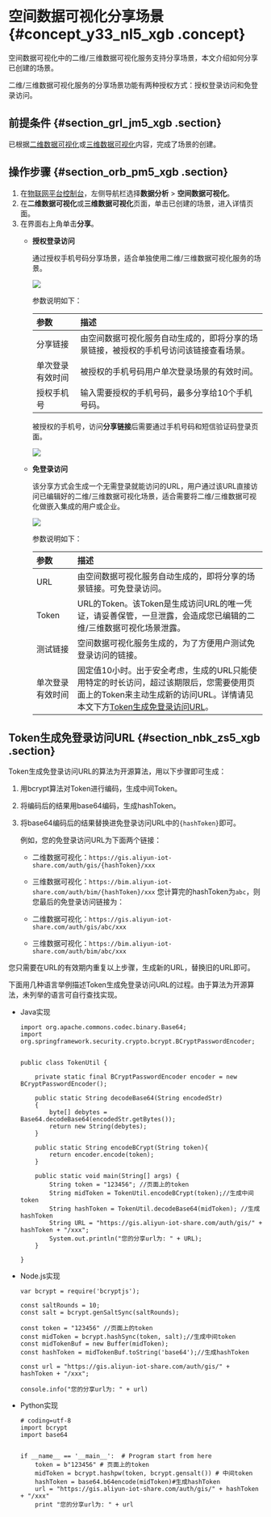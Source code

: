 # 空间数据可视化分享场景 {#concept_y33_nl5_xgb .concept}

空间数据可视化中的二维/三维数据可视化服务支持分享场景，本文介绍如何分享已创建的场景。

二维/三维数据可视化服务的分享场景功能有两种授权方式：授权登录访问和免登录访问。

## 前提条件 {#section_grl_jm5_xgb .section}

已根据[二维数据可视化](cn.zh-CN/数据分析/二维数据可视化.md#)或[三维数据可视化](cn.zh-CN/数据分析/三维数据可视化.md#)内容，完成了场景的创建。

## 操作步骤 {#section_orb_pm5_xgb .section}

1.  在[物联网平台控制台](https://iot.console.aliyun.com/)，左侧导航栏选择**数据分析** \> **空间数据可视化**。
2.  在**二维数据可视化**或**三维数据可视化**页面，单击已创建的场景，进入详情页面。
3.  在界面右上角单击**分享**。
    -   **授权登录访问**

        通过授权手机号码分享场景，适合单独使用二维/三维数据可视化服务的场景。

        ![](http://static-aliyun-doc.oss-cn-hangzhou.aliyuncs.com/assets/img/133664/155142825239732_zh-CN.png)

        参数说明如下：

        |参数|描述|
        |:-|:-|
        |分享链接|由空间数据可视化服务自动生成的，即将分享的场景链接，被授权的手机号访问该链接查看场景。|
        |单次登录有效时间|被授权的手机号码用户单次登录场景的有效时间。|
        |授权手机号|输入需要授权的手机号码，最多分享给10个手机号码。|

        被授权的手机号，访问**分享链接**后需要通过手机号码和短信验证码登录页面。

        ![](http://static-aliyun-doc.oss-cn-hangzhou.aliyuncs.com/assets/img/133664/155142825239731_zh-CN.png)

    -   **免登录访问**

        该分享方式会生成一个无需登录就能访问的URL，用户通过该URL直接访问已编辑好的二维/三维数据可视化场景，适合需要将二维/三维数据可视化做嵌入集成的用户或企业。

        ![](http://static-aliyun-doc.oss-cn-hangzhou.aliyuncs.com/assets/img/133664/155142825239733_zh-CN.png)

        参数说明如下：

        |参数|描述|
        |:-|:-|
        |URL|由空间数据可视化服务自动生成的，即将分享的场景链接。可免登录访问。|
        |Token|URL的Token。该Token是生成访问URL的唯一凭证，请妥善保管，一旦泄露，会造成您已编辑的二维/三维数据可视化场景泄露。|
        |测试链接|空间数据可视化服务生成的，为了方便用户测试免登录访问的链接。|
        |单次登录有效时间|固定值10小时。出于安全考虑，生成的URL只能使用特定的时长访问，超过该期限后，您需要使用页面上的Token来主动生成新的访问URL。详情请见本文下方[Token生成免登录访问URL](#)。|


## Token生成免登录访问URL {#section_nbk_zs5_xgb .section}

Token生成免登录访问URL的算法为开源算法，用以下步骤即可生成：

1.  用bcrypt算法对Token进行编码，生成中间Token。
2.  将编码后的结果用base64编码，生成hashToken。
3.  将base64编码后的结果替换进免登录访问URL中的`{hashToken}`即可。

    例如，您的免登录访问URL为下面两个链接：

    -   二维数据可视化：`https://gis.aliyun-iot-share.com/auth/gis/{hashToken}/xxx`
    -   三维数据可视化：`https://bim.aliyun-iot-share.com/auth/bim/{hashToken}/xxx`
    您计算完的hashToken为`abc`，则您最后的免登录访问链接为：

    -   二维数据可视化：`https://gis.aliyun-iot-share.com/auth/gis/abc/xxx`
    -   三维数据可视化：`https://bim.aliyun-iot-share.com/auth/bim/abc/xxx`

您只需要在URL的有效期内重复以上步骤，生成新的URL，替换旧的URL即可。

下面用几种语言举例描述Token生成免登录访问URL的过程。由于算法为开源算法，未列举的语言可自行查找实现。

-   Java实现

    ```
    import org.apache.commons.codec.binary.Base64;
    import org.springframework.security.crypto.bcrypt.BCryptPasswordEncoder;
    
    
    public class TokenUtil {
    
        private static final BCryptPasswordEncoder encoder = new BCryptPasswordEncoder();
    
        public static String decodeBase64(String encodedStr)
        {
            byte[] debytes = Base64.decodeBase64(encodedStr.getBytes());
            return new String(debytes);
        }
    
        public static String encodeBCrypt(String token){
            return encoder.encode(token);
        }
    
        public static void main(String[] args) {
            String token = "123456"; //页面上的token
            String midToken = TokenUtil.encodeBCrypt(token);//生成中间token
            String hashToken = TokenUtil.decodeBase64(midToken); //生成hashToken
            String URL = "https://gis.aliyun-iot-share.com/auth/gis/" + hashToken + "/xxx";
            System.out.println("您的分享url为: " + URL);
        }
    
    }
    ```

-   Node.js实现

    ```
    var bcrypt = require('bcryptjs');
    
    const saltRounds = 10;
    const salt = bcrypt.genSaltSync(saltRounds);
    
    const token = "123456" //页面上的token
    const midToken = bcrypt.hashSync(token, salt);//生成中间token
    const midTokenBuf = new Buffer(midToken);
    const hashToken = midTokenBuf.toString('base64');//生成hashToken
    
    const url = "https://gis.aliyun-iot-share.com/auth/gis/" + hashToken + "/xxx";
    
    console.info("您的分享url为: " + url)
    ```

-   Python实现

    ```
    # coding=utf-8
    import bcrypt
    import base64
    
    
    if __name__ == '__main__':  # Program start from here
        token = b"123456" # 页面上的token
        midToken = bcrypt.hashpw(token, bcrypt.gensalt()) # 中间token
        hashToken = base64.b64encode(midToken)#生成hashToken
        url = "https://gis.aliyun-iot-share.com/auth/gis/" + hashToken + "/xxx"
        print "您的分享url为: " + url
    ```


